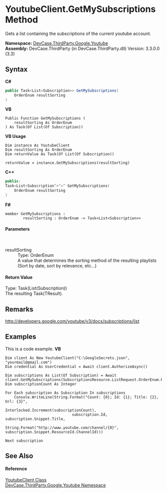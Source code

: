 # YoutubeClient.GetMySubscriptions Method 
 

Gets a list containing the subscriptions of the current youtube account.

**Namespace:**&nbsp;<a href="N_DevCase_ThirdParty_Google_Youtube">DevCase.ThirdParty.Google.Youtube</a><br />**Assembly:**&nbsp;DevCase.ThirdParty (in DevCase.ThirdParty.dll) Version: 3.3.0.0 (3.3)

## Syntax

**C#**<br />
``` C#
public Task<List<Subscription>> GetMySubscriptions(
	OrderEnum resultSorting
)
```

**VB**<br />
``` VB
Public Function GetMySubscriptions ( 
	resultSorting As OrderEnum
) As Task(Of List(Of Subscription))
```

**VB Usage**<br />
``` VB Usage
Dim instance As YoutubeClient
Dim resultSorting As OrderEnum
Dim returnValue As Task(Of List(Of Subscription))

returnValue = instance.GetMySubscriptions(resultSorting)
```

**C++**<br />
``` C++
public:
Task<List<Subscription^>^>^ GetMySubscriptions(
	OrderEnum resultSorting
)
```

**F#**<br />
``` F#
member GetMySubscriptions : 
        resultSorting : OrderEnum -> Task<List<Subscription>> 

```


#### Parameters
&nbsp;<dl><dt>resultSorting</dt><dd>Type: OrderEnum<br />A value that determines the sorting method of the resulting playlists (Sort by date, sort by relevance, etc...)</dd></dl>

#### Return Value
Type: Task(List(Subscription))<br />The resulting Task(TResult).

## Remarks
<a href="http://developers.google.com/youtube/v3/docs/subscriptions/list" target="_blank">http://developers.google.com/youtube/v3/docs/subscriptions/list</a>

## Examples
This is a code example. 
**VB**<br />
``` VB
Dim client As New YoutubeClient("C:\GoogleSecrets.json", "yourmail@gmail.com")
Dim credential As UserCredential = Await client.AuthorizeAsync()

Dim subscriptions As List(Of Subscription) = Await client.GetMySubscriptions(SubscriptionsResource.ListRequest.OrderEnum.Relevance)
Dim subscriptionCount As Integer

For Each subscription As Subscription In subscriptions
    Console.WriteLine(String.Format("Count: {0}; Id: {1}; Title: {2}, Url: {3}",
                              Interlocked.Increment(subscriptionCount),
                              subscription.Id, subscription.Snippet.Title,
                              String.Format("http://www.youtube.com/channel/{0}", subscription.Snippet.ResourceId.ChannelId)))

Next subscription
```


## See Also


#### Reference
<a href="T_DevCase_ThirdParty_Google_Youtube_YoutubeClient">YoutubeClient Class</a><br /><a href="N_DevCase_ThirdParty_Google_Youtube">DevCase.ThirdParty.Google.Youtube Namespace</a><br />